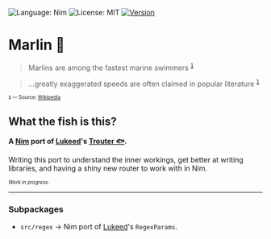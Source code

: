 <!-- ![Language: Nim](https://img.shields.io/badge/language-Nim-yellow) -->
![Language: Nim](https://img.shields.io/github/languages/top/albertsmit/marlin)
![License: MIT](https://img.shields.io/github/license/albertsmit/marlin)
[![Version](https://img.shields.io/github/v/release/albertsmit/marlin?include_prereleases)](https://github.com/albertsmit/marlin/releases)

# Marlin 🦈


> Marlins are among the fastest marine swimmers <sup >[` 1 `](#footnote)</sup>

> ...greatly exaggerated speeds are often claimed in popular literature  <sup >[` 1 `](#footnote)</sup>

<sub id="footnote"><sup> **`1`** — Source: [Wikipedia](https://en.wikipedia.org/wiki/Marlin) </sup></sub>

## What the fish is this?


**A [Nim](https://github.com/nim-lang/Nim) port of [Lukeed](https://github.com/lukeed)'s [Trouter 🐟](https://github.com/lukeed/regexparam).**

Writing this port to understand the inner workings, get better at writing libraries, and having a shiny new router to work with in Nim.

<sub><sup>_Work in progress._</sub></sup>

---

### Subpackages

-  `src/regex`   →   Nim port of [Lukeed](https://github.com/lukeed)'s `RegexParams`.
